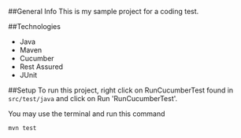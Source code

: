 ##General Info
This is my sample project for a coding test.

##Technologies
- Java
- Maven
- Cucumber
- Rest Assured
- JUnit

##Setup
To run this project, right click on RunCucumberTest found in `src/test/java` and click on Run 'RunCucumberTest'.

You may use the terminal and run this command
```
mvn test
```